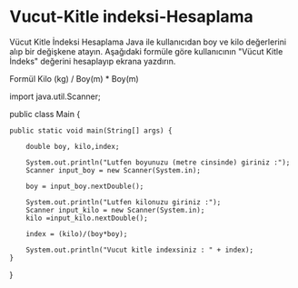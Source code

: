 # Vucut-Kitle indeksi-Hesaplama
Vücut Kitle İndeksi Hesaplama
Java ile kullanıcıdan boy ve kilo değerlerini alıp bir değişkene atayın. Aşağıdaki formüle göre kullanıcının "Vücut Kitle İndeks" değerini hesaplayıp ekrana yazdırın.

Formül
Kilo (kg) / Boy(m) * Boy(m)

import java.util.Scanner;

public class Main {

    public static void main(String[] args) {

        double boy, kilo,index;

        System.out.println("Lutfen boyunuzu (metre cinsinde) giriniz :");
        Scanner input_boy = new Scanner(System.in);

        boy = input_boy.nextDouble();

        System.out.println("Lutfen kilonuzu giriniz :");
        Scanner input_kilo = new Scanner(System.in);
        kilo =input_kilo.nextDouble();

        index = (kilo)/(boy*boy);

        System.out.println("Vucut kitle indexsiniz : " + index);
    }
}

